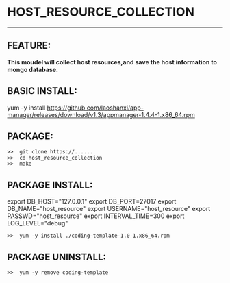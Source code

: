 # HOST_RESOURCE_COLLECTION
---

## FEATURE:

**This moudel will collect host resources,and save the host information to mongo database.**


## BASIC INSTALL:


   yum -y install https://github.com/laoshanxi/app-manager/releases/download/v1.3/appmanager-1.4.4-1.x86_64.rpm

   

## PACKAGE:

    >>  git clone https://......
    >>  cd host_resource_collection
    >>  make


## PACKAGE INSTALL:

export DB_HOST="127.0.0.1"
export DB_PORT=27017
export DB_NAME="host_resource"
export USERNAME="host_resource"
export PASSWD="host_resource"
export INTERVAL_TIME=300
export LOG_LEVEL="debug"
    
    >>  yum -y install ./coding-template-1.0-1.x86_64.rpm            


## PACKAGE UNINSTALL: 

    >>  yum -y remove coding-template
